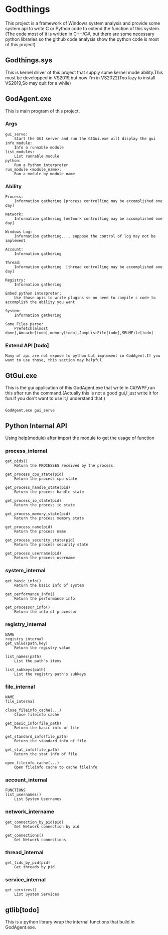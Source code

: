 # Godthings
This project is a framework of Windows system analysis and provide some system api to write C or Python code to extend the function of this system. (The code most of it is written in C++/C#, but there are some necessary python libraries so the github code analysis show the python code is most of this project)
## Godthings.sys
  This is kernel driver of this project that supply some kernel mode ability.This must be developped in VS2019,but now I'm in VS2022(Too lazy to install VS2019,So may quit for a while)
  
## GodAgent.exe
  This is main program of this project.
  ### Args
    gui_serve: 
        Start the GUI server and run the GtGui.exe will display the gui
    info_module: 
        Info a runnable module
    list_modules: 
        List runnable module
    python: 
        Run a Python interpreter
    run_module <module_name>:
        Run a module by module name
    
  ### Ability
    Process:
        Information gathering [process controlling may be accomplished one day]
    
    Network:
        Information gathering [network controlling may be accomplished one day]
    
    Windows Log:
        Information gathering.... suppose the control of log may not be implement
    
    Account:
        Information gathering
        
    Thread:
        Information gathering  [thread controlling may be accomplished one day]
        
    Registry:
        Information gathering
        
    Embed python interpreter:
        Use those apis to write plugins so no need to compile c code to accomplish the ability you want
        
    System:
        Information gathering
        
    Some Files parse: 
        Prefetch[almost done],Amcache[todo],memory[todo],JumpListFile[todo],SRUMFile[todo]
  ### Extend API [todo]
    Many of api are not expose to python but implement in GodAgent.If you want to use those, this section may helpful.
## GtGui.exe
  This is the gui application of this GodAgent.exe that write in C#/WPF,run this after run the command.(Actually this is not a good gui,I just write it for fun.If you don't want to use it,I understand that.)
  ###
    GodAgent.exe gui_serve

## Python Internal API
  Using help(module) after import the module to get the usage of function
  ### process_internal
    get_pids()
        Return the PROCESSES received by the process.

    get_process_cpu_state(pid)
        Return the process cpu state

    get_process_handle_state(pid)
        Return the process handle state

    get_process_io_state(pid)
        Return the process io state

    get_process_memory_state(pid)
        Return the process memory state

    get_process_name(pid)
        Return the process name

    get_process_security_state(pid)
        Return the process security state

    get_process_username(pid)
        Return the process username
  ### system_internal
    get_basic_info()
        Return the basic info of system

    get_performance_info()
        Return the performance info

    get_processor_info()
        Return the info of processor
  ### registry_internal
    NAME
    registry_internal
    get_value(path,key)
        Return the registry value

    list_names(path)
        List the path's items

    list_subkeys(path)
        List the registry path's subkeys
  ### file_internal
    NAME
    file_internal

    close_fileinfo_cache(...)
        Close fileinfo cache

    get_basic_info(file_path)
        Return the basic info of file

    get_standard_info(file_path)
        Return the standard info of file

    get_stat_info(file_path)
        Return the stat info of file

    open_fileinfo_cache(...)
        Open fileinfo cache to cache fileinfo

  ### account_internal
    FUNCTIONS
    list_usernames()
        List System Usernames
  ### network_intername
    get_connection_by_pid(pid)
        Get Network connection by pid

    get_connections()
        Get Network connections
  ### thread_internal
    get_tids_by_pid(pid)
        Get threads by pid
  ### service_internal
    get_services()
        List System Services
## gtlib[todo]
  This is a python library wrap the internal functions that build in GodAgent.exe.


